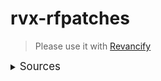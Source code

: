 # rvx-rfpatches
> Please use it with [Revancify](https://github.com/cvnertnc/Revancify)
<details><summary><big>Sources</big></summary>
<ul>
 <li><a href="https://github.com/inotia00/">inotia00</a></li>
 <li><a href="https://github.com/j-hc/">j-hc</a></li>
</ul>
</details>

